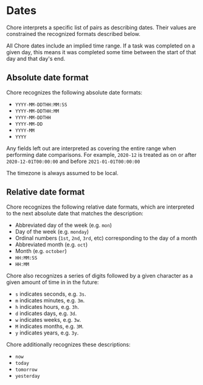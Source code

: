 # Dates

Chore interprets a specific list of pairs as describing dates.  Their values
are constrained the recognized formats described below.

All Chore dates include an implied time range.  If a task was completed on a
given day, this means it was completed some time between the start of that day
and that day's end.

## Absolute date format

Chore recognizes the following absolute date formats:

- `YYYY-MM-DDTHH:MM:SS`
- `YYYY-MM-DDTHH:MM`
- `YYYY-MM-DDTHH`
- `YYYY-MM-DD`
- `YYYY-MM`
- `YYYY`

Any fields left out are interpreted as covering the entire range when
performing date comparisons.  For example, `2020-12` is treated as on or after
`2020-12-01T00:00:00` and before `2021-01-01T00:00:00`

The timezone is always assumed to be local.

## Relative date format

Chore recognizes the following relative date formats, which are interpreted
to the next absolute date that matches the description:

- Abbreviated day of the week (e.g. `mon`)
- Day of the week (e.g. `monday`)
- Ordinal numbers (`1st`, `2nd`, `3rd`, etc) corresponding to the day of a
  month
- Abbreviated month (e.g. `oct`)
- Month (e.g. `october`)
- `HH:MM:SS`
- `HH:MM`

Chore also recognizes a series of digits followed by a given character as a
given amount of time in in the future:

- `s` indicates seconds, e.g. `3s`.
- `m` indicates minutes, e.g. `3m`.
- `h` indicates hours, e.g. `3h`.
- `d` indicates days, e.g. `3d`.
- `w` indicates weeks, e.g. `3w`.
- `M` indicates months, e.g. `3M`.
- `y` indicates years, e.g. `3y`.

Chore additionally recognizes these descriptions:

- `now`
- `today`
- `tomorrow`
- `yesterday`
